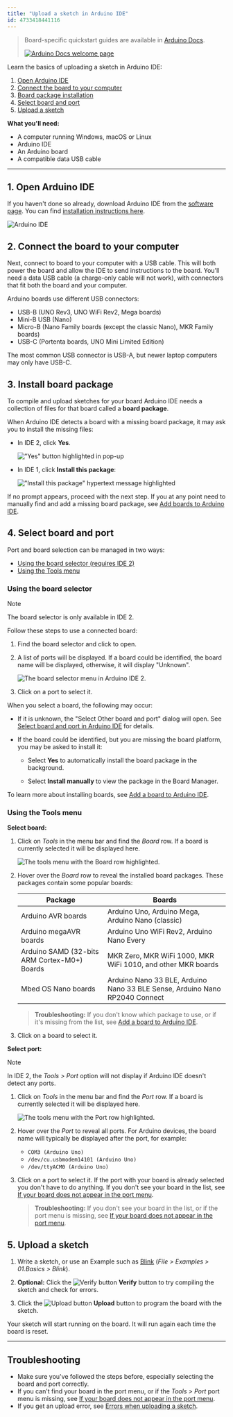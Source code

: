 ```yaml
---
title: "Upload a sketch in Arduino IDE"
id: 4733418441116
---
```


> Board-specific quickstart guides are available in [Arduino Docs](https://docs.arduino.cc/).
>
> [![Arduino Docs welcome page](img/arduino-docs-quickstart.png)](https://docs.arduino.cc/)

Learn the basics of uploading a sketch in Arduino IDE:

1. [Open Arduino IDE](#get-ide)
2. [Connect the board to your computer](#connect)
3. [Board package installation](#package-installation)
4. [Select board and port](#select-board-and-port)
5. [Upload a sketch](#upload)

**What you'll need:**

* A computer running Windows, macOS or Linux
* Arduino IDE
* An Arduino board
* A compatible data USB cable

---

<a id="get-ide"></a>

## 1. Open Arduino IDE

If you haven't done so already, download Arduino IDE from the [software page](https://www.arduino.cc/en/software). You can find [installation instructions here](https://support.arduino.cc/hc/en-us/articles/360019833020).

![Arduino IDE](img/ide2-BareMinimum.png)

<a id="connect"></a>

## 2. Connect the board to your computer

Next, connect to board to your computer with a USB cable. This will both power the board and allow the IDE to send instructions to the board. You'll need a data USB cable (a charge-only cable will not work), with connectors that fit both the board and your computer.

Arduino boards use different USB connectors:

* USB-B (UNO Rev3, UNO WiFi Rev2, Mega boards)
* Mini-B USB (Nano)
* Micro-B (Nano Family boards (except the classic Nano), MKR Family boards)
* USB-C (Portenta boards, UNO Mini Limited Edition)

The most common USB connector is USB-A, but newer laptop computers may only have USB-C.

<a id="package-installation"></a>

## 3. Install board package

To compile and upload sketches for your board Arduino IDE needs a collection of files for that board called a **board package**.

When Arduino IDE detects a board with a missing board package, it may ask you to install the missing files:

* In IDE 2, click **Yes**.

  !["Yes" button highlighted in pop-up](img/ide2-board-install-prompt.png)

* In IDE 1, click **Install this package**:

  !["Install this package" hypertext message highlighted](img/ide1-board-install-prompt.png)

If no prompt appears, proceed with the next step. If you at any point need to manually find and add a missing board package, see [Add boards to Arduino IDE](https://support.arduino.cc/hc/en-us/articles/360016119519-Add-boards-to-Arduino-IDE).

<a id="select-board-and-port"></a>

## 4. Select board and port

Port and board selection can be managed in two ways:

* [Using the board selector (requires IDE 2)](#selector)
* [Using the Tools menu](#tools-menu)

<a id="selector"></a>

### Using the board selector

> [!NOTE]
> The board selector is only available in IDE 2.

Follow these steps to use a connected board:

1. Find the board selector and click to open.

2. A list of ports will be displayed. If a board could be identified, the board name will be displayed, otherwise, it will display "Unknown".

   ![The board selector menu in Arduino IDE 2.](img/board-selector-labels.png)

3. Click on a port to select it.

When you select a board, the following may occur:

* If it is unknown, the "Select Other board and port" dialog will open. See [Select board and port in Arduino IDE](https://support.arduino.cc/hc/en-us/articles/4406856349970#other-board-and-port) for details.

* If the board could be identified, but you are missing the board platform, you may be asked to install it:

  * Select **Yes** to automatically install the board package in the background.

  * Select **Install manually** to view the package in the Board Manager.

 To learn more about installing boards, see [Add a board to Arduino IDE](https://support.arduino.cc/hc/en-us/articles/360016119519-How-to-add-boards-in-the-board-manager).

<a id="tools-menu"></a>

### Using the Tools menu

**Select board:**

1. Click on _Tools_ in the menu bar and find the _Board_ row. If a board is currently selected it will be displayed here.

   ![The tools menu with the Board row highlighted.](img/tools_menu_highlight_board.png)

2. Hover over the _Board_ row to reveal the installed board packages. These packages contain some popular boards:

   | Package                                      | Boards                                                                      |
   |----------------------------------------------|-----------------------------------------------------------------------------|
   | Arduino AVR boards                           | Arduino Uno, Arduino Mega, Arduino Nano (classic)                           |
   | Arduino megaAVR boards                       | Arduino Uno WiFi Rev2, Arduino Nano Every                                   |
   | Arduino SAMD (32-bits ARM Cortex-M0+) Boards | MKR Zero, MKR WiFi 1000, MKR WiFi 1010, and other MKR boards                |
   | Mbed OS Nano boards                          | Arduino Nano 33 BLE, Arduino Nano 33 BLE Sense, Arduino Nano RP2040 Connect |

   > **Troubleshooting:** If you don't know which package to use, or if it's missing from the list, see [Add a board to Arduino IDE](https://support.arduino.cc/hc/en-us/articles/360016119519-How-to-add-boards-in-the-board-manager).

3. Click on a board to select it.

**Select port:**

> [!NOTE]
> In IDE 2, the _Tools > Port_ option will not display if Arduino IDE doesn't detect any ports.

1. Click on _Tools_ in the menu bar and find the _Port_ row. If a board is currently selected it will be displayed here.

   ![The tools menu with the Port row highlighted.](img/tools_menu_highlight_port.png)

2. Hover over the _Port_ to reveal all ports. For Arduino devices, the board name will typically be displayed after the port, for example:

   * `COM3 (Arduino Uno)`
   * `/dev/cu.usbmodem14101 (Arduino Uno)`
   * `/dev/ttyACM0 (Arduino Uno)`

3. Click on a port to select it. If the port with your board is already selected you don't have to do anything. If you don't see your board in the list, see [If your board does not appear in the port menu](https://support.arduino.cc/hc/en-us/articles/4412955149586-If-your-board-does-not-appear-in-the-port-menu).

   > **Troubleshooting:** If you don't see your board in the list, or if the port menu is missing, see [If your board does not appear in the port menu](https://support.arduino.cc/hc/en-us/articles/4412955149586-If-your-board-does-not-appear-in-the-port-menu).

<a id="upload"></a>

## 5. Upload a sketch

1. Write a sketch, or use an Example such as [Blink](https://www.arduino.cc/en/Tutorial/BuiltInExamples/Blink) (_File > Examples > 01.Basics > Blink_).

2. **Optional:** Click the ![Verify button](img/symbol_verify2.png) **Verify** button to try compiling the sketch and check for errors.

3. Click the ![Upload button](img/symbol_upload2.png) **Upload** button to program the board with the sketch.

Your sketch will start running on the board. It will run again each time the board is reset.

---

## Troubleshooting

* Make sure you've followed the steps before, especially selecting the board and port correctly.
* If you can't find your board in the port menu, or if the _Tools > Port_ port menu is missing, see [If your board does not appear in the port menu](https://support.arduino.cc/hc/en-us/articles/4412955149586-If-your-board-does-not-appear-in-the-port-menu).
* If you get an upload error, see [Errors when uploading a sketch](https://support.arduino.cc/hc/en-us/articles/4403365313810-Errors-when-uploading-a-sketch).
